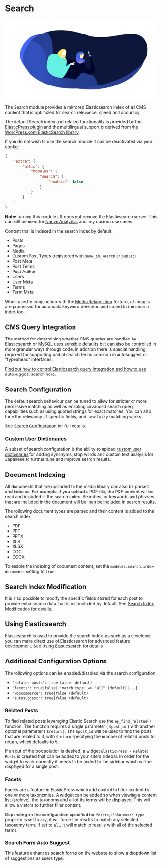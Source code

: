 # Search

![](./assets/banner-search.png)

The Search module provides a mirrored Elasticsearch index of all CMS content that is optimized for search relevance, speed and accuracy.

The default Search index and related functionality is provided by the [ElasticPress plugin](https://github.com/10up/ElasticPress) and the multilingual support is derived from [the WordPress.com ElasticSearch library](https://github.com/Automattic/wpes-lib).

If you do not wish to use the search module it can be deactivated via your config:

```json
{
	"extra": {
		"altis": {
			"modules": {
				"search": {
					"enabled": false
				}
			}
		}
	}
}
```

**Note:** turning this module off does not remove the Elasticsearch server. This can still be used for [Native Analytics](docs://analytics/native/README.md) and any custom use cases.

Content that is indexed in the search index by default:

- Posts
- Pages
- Media
- Custom Post Types (registered with `show_in_search` or `public`)
- Post Meta
- Post Terms
- Post Author
- Users
- User Meta
- Terms
- Term Meta

When used in conjunction with the [Media Rekognition](docs://media/image-recognition.md) feature, all images are processed for automatic keyword detection and stored in the search index too.

## CMS Query Integration
The method for determining whether CMS queries are handled by Elasticsearch or MySQL uses sensible defaults but can also be controlled in more granular ways through code. In addition there is special handling required for supporting partial search terms common in autosuggest or "typeahead" interfaces.

[Find out how to control Elasticsearch query integration and how to use autosuggest search here](./cms-query-integration.md).

## Search Configuration
The default search behaviour can be tuned to allow for stricter or more permissive matching as well as enabling advanced search query capabilities such as using quoted strings for exact matches. You can also tune the relevancy of specific fields, and how fuzzy matching works.

See [Search Configuration](./search-configuration/README.md) for full details.

### Custom User Dictionaries
A subset of search configuration is the ability to upload [custom user dictionaries](./search-configuration/custom-dictionaries.md) for adding synonyms, stop words and custom text analysis for Japanese to further tune and improve search results.

## Document Indexing
All documents that are uploaded to the media library can also be parsed and indexed. For example, if you upload a PDF file, the PDF content will be read and included in the search index. Searches for keywords and phrases that are included in the document will be then be included in search results.

The following document types are parsed and their content is added to the search index:

- PDF
- PPT
- PPTX
- XLS
- XLSX
- DOC
- DOCX

To enable the indexing of document content, set the `modules.search.index-documents` setting to `true`.

## Search Index Modification
It is also possible to modify the specific fields stored for each post to provide extra search data that is not included by default. See [Search Index Modification](posts-index-modification.md) for details.

## Using Elasticsearch
Elasticsearch is used to provide the search index, as such as a developer you can make direct use of Elasticsearch for advanced feature development. See [Using Elasticsearch](using-elasticsearch.md) for details.

## Additional Configuration Options
The following options can be enabled/disabled via the search configuration.

- `"related-posts": true|false (default)`
- `"facets": true|false|['match-type' => "all" (default)|...]`
- `"woocommerce": true|false (default)`
- `"autosuggest": true|false (default)`

### Related Posts
To find related posts leveraging Elastic Search use the `ep_find_related()` function. The function requires a single parameter ( `$post_id` ) with another optional parameter ( `$return` ). The `$post_id` will be used to find the posts that are related to it, with `$return` specifying the number of related posts to return, which defaults to 5.

If an out of the box solution is desired, a widget `ElasticPress - Related Posts` is created that can be added to your site's sidebar. In order for the widget to work correctly it needs to be added to the sidebar which will be displayed for a single post.

### Facets
Facets are a feature in ElasticPress which add control to filter content by one or more taxonomies. A widget can be added so when viewing a content list (archive), the taxonomy and all of its terms will be displayed. This will allow a vistors to further filter content.

Depending on the configuration specified for `facets`, if the `match-type` property is set to `any`, it will force the results to match any selected taxonomy term. If set to `all`, it will match to results with all of the selected terms.

### Search Form Auto Suggest
This feature enhances search forms on the website to show a dropdown list of suggestions as users type.

